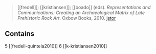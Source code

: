 
> [[fredell]]; [[kristiansen]]; [[boado]] (eds). *Representations and Communications: Creating an Archaeological Matrix of Late Prehistoric Rock Art*. Oxbow Books, 2010. [jstor](https://www.jstor.org/stable/j.ctt1cd0nrz)

## Contains
5 [[fredell-quintela2010]]
6 [[k-kristiansen2010]]